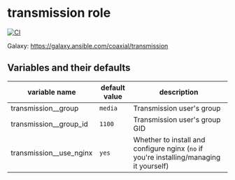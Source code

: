 # transmission role

[![CI](https://github.com/coaxial/ansible-role-transmission/actions/workflows/ci.yml/badge.svg)](https://github.com/coaxial/ansible-role-transmission/actions/workflows/ci.yml)

Galaxy: https://galaxy.ansible.com/coaxial/transmission

## Variables and their defaults

| variable name             | default value | description                                                                             |
| ------------------------- | ------------- | --------------------------------------------------------------------------------------- |
| transmission\_\_group     | `media`       | Transmission user's group                                                               |
| transmission\_\_group_id  | `1100`        | Transmission user's group GID                                                           |
| transmission\_\_use_nginx | `yes`         | Whether to install and configure nginx (`no` if you're installing/managing it yourself) |
